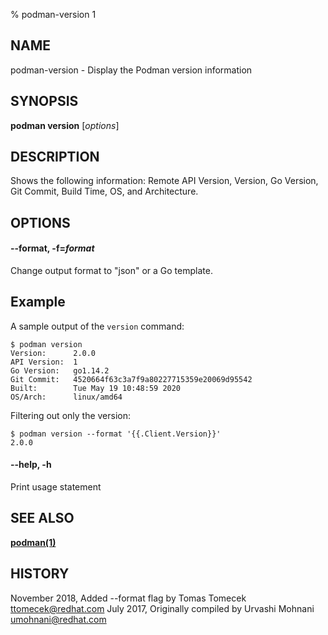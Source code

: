 % podman-version 1

## NAME
podman\-version - Display the Podman version information

## SYNOPSIS
**podman version** [*options*]

## DESCRIPTION
Shows the following information: Remote API Version, Version, Go Version, Git Commit, Build Time,
OS, and Architecture.

## OPTIONS

#### **--format**, **-f**=*format*

Change output format to "json" or a Go template.

## Example

A sample output of the `version` command:
```
$ podman version
Version:      2.0.0
API Version:  1
Go Version:   go1.14.2
Git Commit:   4520664f63c3a7f9a80227715359e20069d95542
Built:        Tue May 19 10:48:59 2020
OS/Arch:      linux/amd64
```

Filtering out only the version:
```
$ podman version --format '{{.Client.Version}}'
2.0.0
```

#### **--help**, **-h**

Print usage statement

## SEE ALSO
**[podman(1)](podman.1.md)**

## HISTORY
November 2018, Added --format flag by Tomas Tomecek <ttomecek@redhat.com>
July 2017, Originally compiled by Urvashi Mohnani <umohnani@redhat.com>

